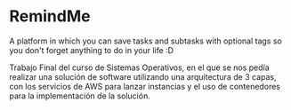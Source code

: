 # RemindMe
A platform in which you can save tasks and subtasks with optional tags so you don't forget anything to do in your life :D

Trabajo Final del curso de Sistemas Operativos, en el que se nos pedía realizar una solución de software utilizando una arquitectura de 3 capas, con los servicios de AWS para lanzar instancias y el  uso de contenedores para la implementación de la solución. 

